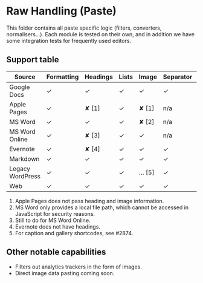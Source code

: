 # Raw Handling (Paste)

This folder contains all paste specific logic (filters, converters, normalisers...). Each module is tested on their own, and in addition we have some integration tests for frequently used editors.

## Support table

| Source           | Formatting | Headings | Lists | Image | Separator | Table |
| ---------------- | ---------- | -------- | ----- | ----- | --------- | ----- |
| Google Docs      | ✓          | ✓        | ✓     | ✓     | ✓         | ✓     |
| Apple Pages      | ✓          | ✘ [1]    | ✓     | ✘ [1] | n/a       | ✓     |
| MS Word          | ✓          | ✓        | ✓     | ✘ [2] | n/a       | ✓     |
| MS Word Online   | ✓          | ✘ [3]    | ✓     | ✓     | n/a       | ✓     |
| Evernote         | ✓          | ✘ [4]    | ✓     | ✓     | ✓         | ✓     |
| Markdown         | ✓          | ✓        | ✓     | ✓     | ✓         | ✓     |
| Legacy WordPress | ✓          | ✓        | ✓     | … [5] | ✓         | ✓     |
| Web              | ✓          | ✓        | ✓     | ✓     | ✓         | ✓     |


1. Apple Pages does not pass heading and image information.
2. MS Word only provides a local file path, which cannot be accessed in JavaScript for security reasons.
3. Still to do for MS Word Online.
4. Evernote does not have headings.
5. For caption and gallery shortcodes, see #2874.

## Other notable capabilities

* Filters out analytics trackers in the form of images.
* Direct image data pasting coming soon.
